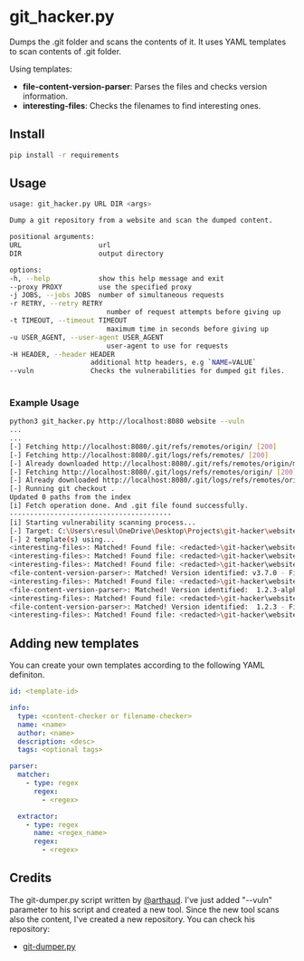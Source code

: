 
# git_hacker.py
Dumps the .git folder and scans the contents of it. It uses YAML templates to scan contents of .git folder.

Using templates:
- **file-content-version-parser**: Parses the files and checks version information.
- **interesting-files**: Checks the filenames to find interesting ones.


## Install

```bash
pip install -r requirements
```


## Usage

```bash
usage: git_hacker.py URL DIR <args>

Dump a git repository from a website and scan the dumped content.

positional arguments:
URL                   url
DIR                   output directory

options:
-h, --help            show this help message and exit
--proxy PROXY         use the specified proxy
-j JOBS, --jobs JOBS  number of simultaneous requests
-r RETRY, --retry RETRY
                        number of request attempts before giving up
-t TIMEOUT, --timeout TIMEOUT
                        maximum time in seconds before giving up
-u USER_AGENT, --user-agent USER_AGENT
                        user-agent to use for requests
-H HEADER, --header HEADER
                    additional http headers, e.g `NAME=VALUE`
--vuln              Checks the vulnerabilities for dumped git files.
  
```

### Example Usage

```bash
python3 git_hacker.py http://localhost:8080 website --vuln
...
...
[-] Fetching http://localhost:8080/.git/refs/remotes/origin/ [200]
[-] Fetching http://localhost:8080/.git/logs/refs/remotes/ [200]
[-] Already downloaded http://localhost:8080/.git/refs/remotes/origin/master
[-] Fetching http://localhost:8080/.git/logs/refs/remotes/origin/ [200]
[-] Already downloaded http://localhost:8080/.git/logs/refs/remotes/origin/master
[-] Running git checkout .
Updated 0 paths from the index
[i] Fetch operation done. And .git file found successfully.
----------------------------------------
[i] Starting vulnerability scanning process...
[-] Target: C:\Users\resul\OneDrive\Desktop\Projects\git-hacker\website
[-] 2 template(s) using...
<interesting-files>: Matched! Found file: <redacted>\git-hacker\website\.bash_history, used regex: \.bash_history$
<interesting-files>: Matched! Found file: <redacted>\git-hacker\website\boot.log, used regex: \.log$
<interesting-files>: Matched! Found file: <redacted>\git-hacker\website\boot.log, used regex: boot.log
<file-content-version-parser>: Matched! Version identified: v3.7.0 - File: <redacted>\git-hacker\website\jquery.js  
<interesting-files>: Matched! Found file: <redacted>\git-hacker\website\README.txt, used regex: \.txt$
<file-content-version-parser>: Matched! Version identified:  1.2.3-alpha.something+meta-data - File: <redacted>\git-hacker\website\test2\alpha-version.txt
<interesting-files>: Matched! Found file: <redacted>\git-hacker\website\test2\alpha-version.txt, used regex: \.txt$
<file-content-version-parser>: Matched! Version identified:  1.2.3 - File: <redacted>\git-hacker\website\test2\version_test\version.yaml
<interesting-files>: Matched! Found file: <redacted>\git-hacker\website\test2\version_test\version.yaml, used regex: \.yaml$
```

## Adding new templates
You can create your own templates according to the following YAML definiton.
```yaml
id: <template-id>

info:
  type: <content-checker or filename-checker>
  name: <name>
  author: <name>
  description: <desc>
  tags: <optional tags>

parser:
  matcher:
    - type: regex
      regex:
        - <regex>

  extractor:
    - type: regex
      name: <regex_name>
      regex:
        - <regex>
```


## Credits
The git-dumper.py script written by [@arthaud](https://github.com/arthaud). I've just added "--vuln" parameter to his script and created a new tool. Since the new tool scans also the content, I've created a new repository. You can check his repository:
- [git-dumper.py](https://github.com/arthaud/git-dumper)


